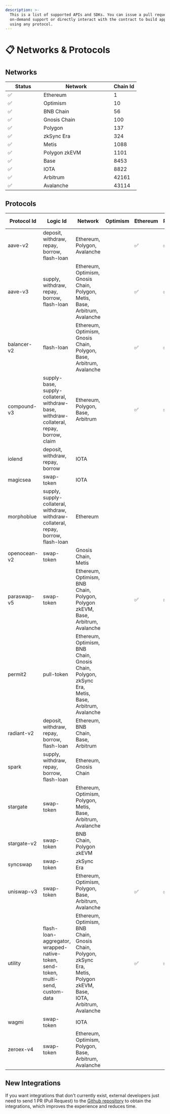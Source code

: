 ```yaml
---
description: >-
  This is a list of supported APIs and SDKs. You can issue a pull request to add
  on-demand support or directly interact with the contract to build applications
  using any protocol.
---
```


# 📋 Networks & Protocols

## Networks

<table><thead><tr><th width="97">Status</th><th width="206">Network</th><th>Chain Id</th></tr></thead><tbody><tr><td>✅</td><td>Ethereum</td><td>1</td></tr><tr><td>✅</td><td>Optimism</td><td>10</td></tr><tr><td>✅</td><td>BNB Chain</td><td>56</td></tr><tr><td>✅</td><td>Gnosis Chain</td><td>100</td></tr><tr><td>✅</td><td>Polygon</td><td>137</td></tr><tr><td>✅</td><td>zkSync Era</td><td>324</td></tr><tr><td>✅</td><td>Metis</td><td>1088</td></tr><tr><td>✅</td><td>Polygon zkEVM</td><td>1101</td></tr><tr><td>✅</td><td>Base</td><td>8453</td></tr><tr><td>✅</td><td>IOTA</td><td>8822</td></tr><tr><td>✅</td><td>Arbitrum</td><td>42161</td></tr><tr><td>✅</td><td>Avalanche</td><td>43114</td></tr></tbody></table>

## Protocols

<table><thead><tr><th width="156">Protocol Id</th><th>Logic Id</th><th>Network</th><th data-hidden>Optimism</th><th data-hidden>Ethereum</th><th data-hidden>Polygon</th><th data-hidden>zkSync Era</th><th data-hidden>Arbitrum</th><th data-hidden>Metis</th><th data-hidden>Base</th><th data-hidden>Avalanche</th></tr></thead><tbody><tr><td>aave-v2</td><td>deposit, withdraw, repay, borrow, flash-loan</td><td>Ethereum, Polygon, Avalanche</td><td></td><td>✅</td><td>✅</td><td></td><td></td><td></td><td></td><td></td></tr><tr><td>aave-v3</td><td>supply, withdraw, repay, borrow, flash-loan</td><td>Ethereum, Optimism, Gnosis Chain, Polygon, Metis, Base, Arbitrum, Avalanche</td><td></td><td>✅</td><td>✅</td><td></td><td>✅</td><td></td><td></td><td></td></tr><tr><td>balancer-v2</td><td>flash-loan</td><td>Ethereum, Optimism, Gnosis Chain, Polygon, Base, Arbitrum, Avalanche</td><td></td><td>✅</td><td>✅</td><td></td><td>✅</td><td></td><td></td><td></td></tr><tr><td>compound-v3</td><td>supply-base, supply-collateral, withdraw-base, withdraw-collateral, repay, borrow, claim</td><td>Ethereum, Polygon, Base, Arbitrum</td><td></td><td>✅</td><td>✅</td><td></td><td>✅</td><td></td><td></td><td></td></tr><tr><td>iolend</td><td>deposit, withdraw, repay, borrow</td><td>IOTA</td><td></td><td></td><td></td><td></td><td></td><td></td><td></td><td></td></tr><tr><td>magicsea</td><td>swap-token</td><td>IOTA</td><td></td><td></td><td></td><td></td><td></td><td></td><td></td><td></td></tr><tr><td>morphoblue</td><td>supply, supply-collateral, withdraw, withdraw-collateral, repay, borrow, flash-loan</td><td>Ethereum</td><td></td><td></td><td></td><td></td><td></td><td></td><td></td><td></td></tr><tr><td>openocean-v2</td><td>swap-token</td><td>Gnosis Chain, Metis</td><td></td><td></td><td></td><td></td><td></td><td></td><td></td><td></td></tr><tr><td>paraswap-v5</td><td>swap-token</td><td>Ethereum, Optimism, BNB Chain, Polygon, Polygon zkEVM, Base, Arbitrum, Avalanche</td><td></td><td>✅</td><td>✅</td><td></td><td>✅</td><td></td><td></td><td></td></tr><tr><td>permit2</td><td>pull-token</td><td>Ethereum, Optimism, BNB Chain, Gnosis Chain, Polygon, zkSync Era, Metis, Base, Arbitrum, Avalanche</td><td></td><td></td><td></td><td></td><td></td><td></td><td></td><td></td></tr><tr><td>radiant-v2</td><td>deposit, withdraw, repay, borrow, flash-loan</td><td>Ethereum, BNB Chain, Base, Arbitrum</td><td></td><td></td><td></td><td></td><td>✅</td><td></td><td></td><td></td></tr><tr><td>spark</td><td>supply, withdraw, repay, borrow, flash-loan</td><td>Ethereum, Gnosis Chain</td><td></td><td></td><td></td><td></td><td></td><td></td><td></td><td></td></tr><tr><td>stargate</td><td>swap-token</td><td>Ethereum, Optimism, Polygon, Metis, Base,  Arbitrum, Avalanche</td><td></td><td></td><td></td><td></td><td></td><td></td><td></td><td></td></tr><tr><td>stargate-v2</td><td>swap-token</td><td>BNB Chain, Polygon zkEVM</td><td></td><td></td><td></td><td></td><td></td><td></td><td></td><td></td></tr><tr><td>syncswap</td><td>swap-token</td><td>zkSync Era</td><td></td><td></td><td></td><td>✅</td><td></td><td></td><td></td><td></td></tr><tr><td>uniswap-v3</td><td>swap-token</td><td>Ethereum, Optimism, Polygon, Base, Arbitrum, Avalanche</td><td></td><td>✅</td><td>✅</td><td></td><td>✅</td><td></td><td></td><td></td></tr><tr><td>utility</td><td>flash-loan-aggregator, wrapped-native-token, send-token, multi-send, custom-data</td><td>Ethereum, Optimism, BNB Chain, Gnosis Chain, Polygon, zkSync Era, Metis, Polygon zkEVM, Base, IOTA, Arbitrum, Avalanche</td><td></td><td>✅</td><td>✅</td><td>✅</td><td>✅</td><td></td><td></td><td></td></tr><tr><td>wagmi</td><td>swap-token</td><td>IOTA</td><td></td><td></td><td></td><td></td><td></td><td></td><td></td><td></td></tr><tr><td>zeroex-v4</td><td>swap-token</td><td>Ethereum, Optimism, Polygon, Base, Arbitrum, Avalanche</td><td></td><td></td><td></td><td></td><td></td><td></td><td></td><td></td></tr></tbody></table>

## New Integrations

If you want integrations that don't currently exist, external developers just need to send 1 PR (Pull Request) to the [Github repository](https://github.com/dinngo/protocolink-logics) to obtain the integrations, which improves the experience and reduces time.
